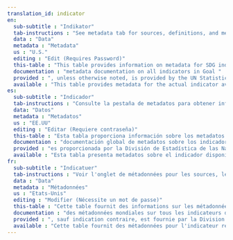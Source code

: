 ```yaml
---
translation_id: indicator
en:
  sub-subtitle : "Indikator"
  tab-instructions : "See metadata tab for sources, definitions, and methodology information"
  data : "Data"
  metadata : "Metadata"
  us : "U.S."
  editing : "Edit (Requires Password)"
  this-table : "This table provides information on metadata for SDG indicators as defined by the United Nations Statistical Commission. Complete global "
  documentation : "metadata documentation on all indicators in Goal "
  provided : ", unless otherwise noted, is provided by the UN Statistics Division."
  available : "This table provides metadata for the actual indicator available from U.S. statistics closest to the corresponding global SDG indicator. Please note that even when the global SDG indicator is fully available from U.S. statistics, this table should be consulted for information on national methodology and other US-specific metadata information."
es:
  sub-subtitle : "Indicador"
  tab-instructions : "Consulte la pestaña de metadatos para obtener información sobre fuentes, definiciones y metodología"
  data: "Datos"
  metadata : "Metadatos"
  us : "EE.UU"
  editing : "Editar (Requiere contraseña)"
  this-table : "Esta tabla proporciona información sobre los metadatos para los indicadores SDG definidos por el UNSC. Completa "
  documentaion : "documentación global de metadatos sobre los indicadores en el Objetivo"
  provided : "es proporcionada por la División de Estadística de las Naciones Unidas."
  available : "Esta tabla presenta metadatos sobre el indicador disponible de las estadísticas de Estados Unidos más cercano al indicador SDG global correspondiente. Tenga en cuenta que incluso cuando el indicador SDG global está totalmente disponible, esta tabla debe consultarse para obtener información sobre la metodología nacional e información relacionada."
fr:
  sub-subtitle : "Indicatuer"
  tab-instructions : "Voir l'onglet de métadonnées pour les sources, les définitions et les informations de méthodologie"
  data : "Data"
  metadata : "Métadonnées"
  us : "Etats-Unis"
  editing : "Modifier (Nécessite un mot de passe)"
  this-table : "Cette table fournit des informations sur les métadonnées pour les indicateurs des ODD tels que définis par la Commission de statistique de l'ONU. La documentation complète "
  documentation : "des métadonnées mondiales sur tous les indicateurs de l'Objectif "
  provided : ", sauf indication contraire, est fournie par la Division de statistique de l'ONU."
  available : "Cette table fournit des métadonnées pour l'indicateur réel disponible à partir des statistiques des États-Unis les plus proches de l'indicateur mondial des ODD  correspondant. Veuillez noter que même lorsque l'indicateur mondial des ODD est entièrement disponible à partir des statistiques des États-Unis, cette table devrait être consulté pour obtenir des informations sur la méthodologie nationale et d'autres informations sur les métadonnées spécifiques aux États-Unis."
---
```

